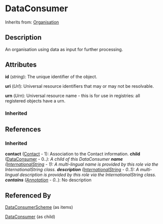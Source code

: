 
# DataConsumer

Inherits from: [Organisation](Organisation.md)



## Description

An organisation using data as input for further processing.


## Attributes

**id** (*string*): The unique identifier of the object.

**uri** (*Url*): Universal resource identifiers that may or may not be resolvable.

**urn** (*Urn*): Universal resource name - this is for use in registries: all registered objects have a urn.

### Inherited



## References

### Inherited

**contact** ([Contact](Contact.md) - 1): Association to the Contact information.
**child** ([DataConsumer](DataConsumer.md) - 0..*): A child of this DataConsumer
**name** ([InternationalString](../Base/InternationalString.md) - 1): A multi-lingual name is provided by this role via the InternationalString class.
**description** ([InternationalString](../Base/InternationalString.md) - 0..1): A multi-lingual description is provided by this role via the InternationalString class.
**contains** ([Annotation](../Base/Annotation.md) - 0..*): No description


## Referenced By

[DataConsumerScheme](DataConsumerScheme.md) (as items)

[DataConsumer](DataConsumer.md) (as child)



